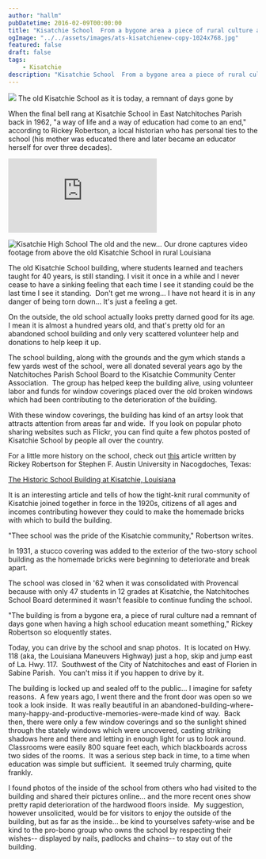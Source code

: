 ```yaml
---
author: "hallm"
pubDatetime: 2016-02-09T00:00:00
title: "Kisatchie School  From a bygone area a piece of rural culture and a remnant of days gone by"
ogImage: "../../assets/images/ats-kisatchienew-copy-1024x768.jpg"
featured: false
draft: false
tags:
    - Kisatchie
description: "Kisatchie School  From a bygone area a piece of rural culture and a remnant of days gone by"
---
```


![](@assets/images/ats-kisatchienew-copy.jpg) The old Kisatchie School as it is today, a remnant of days gone by

When the final bell rang at Kisatchie School in East Natchitoches Parish back in 1962, "a way of life and a way of education had come to an end," according to Rickey Robertson, a local historian who has personal ties to the school (his mother was educated there and later became an educator herself for over three decades).

<iframe class="w-full aspect-video" src="https://www.youtube.com/embed/uQCuL6mRkWM" title="YouTube video player" frameborder="0" allow="accelerometer; autoplay; clipboard-write; encrypted-media; gyroscope; picture-in-picture; web-share" allowfullscreen></iframe>

<!--more-->

![Kisatchie High School](@assets/images/ats-kisatchienew4-copy.jpg) The old and the new... Our drone captures video footage from above the old Kisatchie School in rural Louisiana

The old Kisatchie School building, where students learned and teachers taught for 40 years, is still standing.  I visit it once in a while and I never cease to have a sinking feeling that each time I see it standing could be the last time I see it standing.  Don't get me wrong... I have not heard it is in any danger of being torn down... It's just a feeling a get.

On the outside, the old school actually looks pretty darned good for its age.  I mean it is almost a hundred years old, and that's pretty old for an abandoned school building and only very scattered volunteer help and donations to help keep it up.

The school building, along with the grounds and the gym which stands a few yards west of the school, were all donated several years ago by the Natchitoches Parish School Board to the Kisatchie Community Center Association.  The group has helped keep the building alive, using volunteer labor and funds for window coverings placed over the old broken windows which had been contributing to the deterioration of the building.

With these window coverings, the building has kind of an artsy look that attracts attention from areas far and wide.  If you look on popular photo sharing websites such as Flickr, you can find quite a few photos posted of Kisatchie School by people all over the country.

For a little more history on the school, check out [this](http://www.sfasu.edu/heritagecenter/7774.asp) article written by Rickey Robertson for Stephen F. Austin University in Nacogdoches, Texas:

[The Historic School Building at Kisatchie, Louisiana](http://www.sfasu.edu/heritagecenter/7774.asp)

It is an interesting article and tells of how the tight-knit rural community of Kisatchie joined together in force in the 1920s, citizens of all ages and incomes contributing however they could to make the homemade bricks with which to build the building.

"Thee school was the pride of the Kisatchie community," Robertson writes.

In 1931, a stucco covering was added to the exterior of the two-story school building as the homemade bricks were beginning to deteriorate and break apart.

The school was closed in '62 when it was consolidated with Provencal because with only 47 students in 12 grades at Kisatchie, the Natchitoches School Board determined it wasn't feasible to continue funding the school.

"The building is from a bygone era, a piece of rural culture nad a remnant of days gone when having a high school education meant something," Rickey Robertson so eloquently states.

Today, you can drive by the school and snap photos.  It is located on Hwy. 118 (aka, the Louisiana Maneuvers Highway) just a hop, skip and jump east of La. Hwy. 117.  Southwest of the City of Natchitoches and east of Florien in Sabine Parish.  You can't miss it if you happen to drive by it.

The building is locked up and sealed off to the public... I imagine for safety reasons.  A few years ago, I went there and the front door was open so we took a look inside.  It was really beautiful in an abandoned-building-where-many-happy-and-productive-memories-were-made kind of way.  Back then, there were only a few window coverings and so the sunlight shined through the stately windows which were uncovered, casting striking shadows here and there and letting in enough light for us to look around.  Classrooms were easily 800 square feet each, which blackboards across two sides of the rooms.  It was a serious step back in time, to a time when education was simple but sufficient.  It seemed truly charming, quite frankly.

I found photos of the inside of the school from others who had visited to the building and shared their pictures online... and the more recent ones show pretty rapid deterioration of the hardwood floors inside.  My suggestion, however unsolicited, would be for visitors to enjoy the outside of the building, but as far as the inside... be kind to yourselves safety-wise and be kind to the pro-bono group who owns the school by respecting their wishes-- displayed by nails, padlocks and chains-- to stay out of the building.